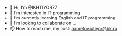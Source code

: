 - 👋 Hi, I’m @IKHTIYOR77
- 👀 I’m interested in IT programming
- 🌱 I’m currently learning English and IT programming
- 💞️ I’m looking to collaborate on ...
- 📫 How to reach me, my post: axmetov.ixtiyor@bk.ru

<!---
IKHTIYOR77/IKHTIYOR77 is a ✨ special ✨ repository because its `README.md` (this file) appears on your GitHub profile.
You can click the Preview link to take a look at your changes.
--->

